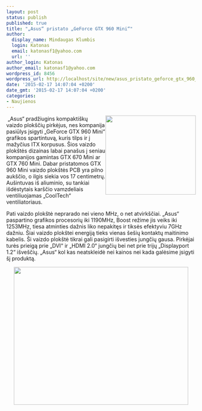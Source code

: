 ```yaml
---
layout: post
status: publish
published: true
title: "„Asus“ pristato „GeForce GTX 960 Mini“"
author:
  display_name: Mindaugas Klumbis
  login: Katonas
  email: katonasf1@yahoo.com
  url: ''
author_login: Katonas
author_email: katonasf1@yahoo.com
wordpress_id: 8456
wordpress_url: http://localhost/site/new/asus_pristato_geforce_gtx_960_mini/
date: '2015-02-17 14:07:04 +0200'
date_gmt: '2015-02-17 14:07:04 +0200'
categories:
- Naujienos
---
```

<p>
	<a href="http://technews.lt/userfiles/40d.jpg"><img alt="" src="http://technews.lt/userfiles/40d.jpg" style="width: 240px; height: 210px; float: right;" /></a>&nbsp;&bdquo;Asus&ldquo; pradžiugins kompakti&scaron;kų vaizdo plok&scaron;čių pirkėjus, nes kompanija pasiūlys įsigyti &bdquo;GeForce GTX 960 Mini&ldquo; grafikos spartintuvą, kuris tilps ir į mažyčius ITX korpusus. &Scaron;ios vaizdo plok&scaron;tės dizainas labai pana&scaron;us į seniau kompanijos gamintas GTX 670 Mini ar GTX 760 Mini. Dabar pristatomos GTX 960 Mini vaizdo plok&scaron;tės PCB yra pilno auk&scaron;čio, o ilgis siekia vos 17 centimetrų. Au&scaron;intuvas i&scaron; aliuminio, su tankiai i&scaron;dėstytais kar&scaron;čio vamzdeliais ventiliuojamas &bdquo;CoolTech&ldquo; ventiliatoriaus.</p>
<p>
	Pati vaizdo plok&scaron;tė neprarado nei vieno MHz, o net atvirk&scaron;čiai. &bdquo;Asus&ldquo; paspartino grafikos procesorių iki 1190MHz, Boost režime jis veiks iki 1253MHz, tiesa atminties dažnis liko nepakitęs ir tiksės efektyviu 7GHz dažniu. &Scaron;iai vaizdo plok&scaron;tei energiją tieks vienas &scaron;e&scaron;ių kontaktų maitinimo kabelis. &Scaron;i vaizdo plok&scaron;tė tikrai gali pasigirti i&scaron;vesties jungčių gausa. Pirkėjai turės prieigą prie &bdquo;DVI&ldquo; ir &bdquo;HDMI 2.0&ldquo; jungčių bei net prie trijų &bdquo;Displayport 1.2&ldquo; i&scaron;ve&scaron;čių. &bdquo;Asus&ldquo; kol kas neatskleidė nei kainos nei kada galėsime įsigyti &scaron;į produktą.</p>
<p style="text-align: center;">
	<a href="http://technews.lt/userfiles/gtx960 mini.JPG"><img alt="" src="http://technews.lt/userfiles/gtx960 mini.JPG" style="width: 464px; height: 366px;" /></a></p>
